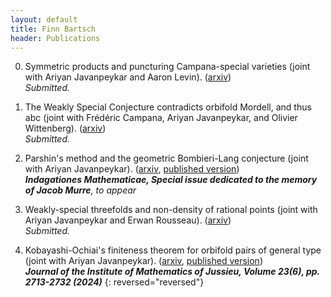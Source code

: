 ```yaml
---
layout: default
title: Finn Bartsch
header: Publications
---
```


0. Symmetric products and puncturing Campana-special varieties (joint with Ariyan Javanpeykar and Aaron Levin). ([arxiv][arxiv-puncturing])     
*Submitted.*

0. The Weakly Special Conjecture contradicts orbifold Mordell, and thus abc (joint with Frédéric Campana, Ariyan Javanpeykar, and Olivier Wittenberg). ([arxiv][arxiv-abc])   
*Submitted.*

0. Parshin's method and the geometric Bombieri-Lang conjecture (joint with Ariyan Javanpeykar). ([arxiv][arxiv-parshin], [published version][published-parshin])   
***Indagationes Mathematicae, Special issue dedicated to the memory of Jacob Murre**, to appear*

0. Weakly-special threefolds and non-density of rational points (joint with Ariyan Javanpeykar and Erwan Rousseau). ([arxiv][arxiv-btthreefolds])    
*Submitted.*

0. Kobayashi-Ochiai's finiteness theorem for orbifold pairs of general type (joint with Ariyan Javanpeykar). ([arxiv][arxiv-orbifoldko], [published version][published-orbifoldko])    
***Journal of the Institute of Mathematics of Jussieu, Volume 23(6), pp. 2713-2732 (2024)***
{: reversed="reversed"}


[arxiv-puncturing]: https://arxiv.org/abs/2412.14931
[arxiv-abc]: https://arxiv.org/abs/2410.06643
[arxiv-btthreefolds]: https://arxiv.org/abs/2310.09065
[arxiv-parshin]: https://arxiv.org/abs/2407.10706
[published-parshin]: https://doi.org/10.1016/j.indag.2024.10.005
[arxiv-orbifoldko]: https://arxiv.org/abs/2306.09123
[published-orbifoldko]: https://doi.org/10.1017/S1474748024000094
